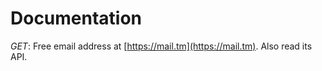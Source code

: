 # Documentation

_GET_: Free email address at [https://mail.tm](https://mail.tm). Also read its API.
